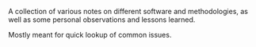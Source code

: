 A collection of various notes on different software and methodologies,
as well as some personal observations and lessons learned.

Mostly meant for quick lookup of common issues.
